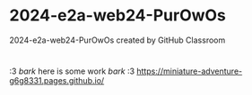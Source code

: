# 2024-e2a-web24-PurOwOs
2024-e2a-web24-PurOwOs created by GitHub Classroom
#
:3 *bark* here is some work *bark* :3
https://miniature-adventure-g6g8331.pages.github.io/
